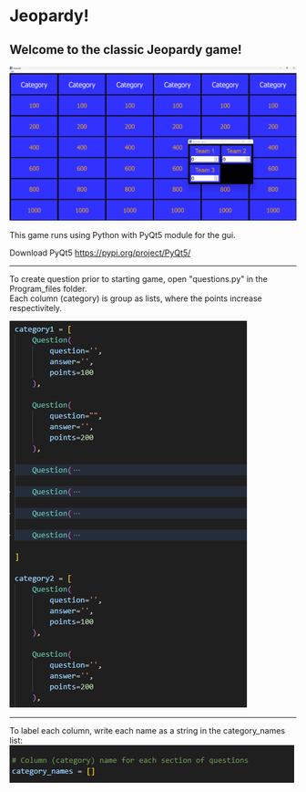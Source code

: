 # Jeopardy!

## Welcome to the classic Jeopardy game!

![Alt text](Program_files/images/game.png)

This game runs using Python with PyQt5 module for the gui.

Download PyQt5 https://pypi.org/project/PyQt5/

___

To create question prior to starting game, open "questions.py" in the Program_files folder.<br>
Each column (category) is group as lists, where the points increase respectivitely.

![Alt text](Program_files/images/questions.png)

___

To label each column, write each name as a string in the category_names list:
![Alt text](Program_files/images/cat_names.png)
